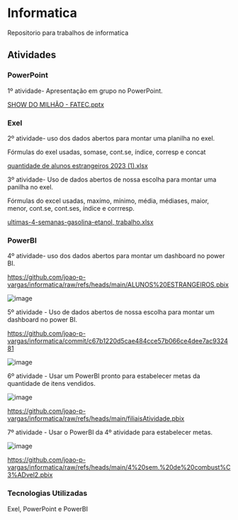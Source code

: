 # Informatica

Repositorio para trabalhos de informatica

## Atividades

### PowerPoint

1º atividade- Apresentação em grupo no PowerPoint.

[SHOW DO MILHÃO - FATEC.pptx](https://github.com/user-attachments/files/17078002/SHOW.DO.MILHAO.-.FATEC.pptx)

### Exel

2º atividade- uso dos dados abertos para montar uma planilha no exel.

Fórmulas do exel usadas, somase, cont.se, índice, corresp e concat

[quantidade de alunos estrangeiros 2023 (1).xlsx](https://github.com/user-attachments/files/17078025/quantidade.de.alunos.estrangeiros.2023.1.xlsx)

3º atividade- Uso de dados abertos de nossa escolha para montar uma panilha no exel.

Fórmulas do excel usadas, maxímo, mínimo, média, médiases, maior, menor, cont.se, cont.ses, índice e corrresp.

[ultimas-4-semanas-gasolina-etanol, trabalho.xlsx](https://github.com/user-attachments/files/17081379/ultimas-4-semanas-gasolina-etanol.trabalho.xlsx)

### PowerBI

4º atividade- uso dos dados abertos para montar um dashboard no power BI.

https://github.com/joao-p-vargas/informatica/raw/refs/heads/main/ALUNOS%20ESTRANGEIROS.pbix

![image](https://github.com/user-attachments/assets/382c0450-9eb2-4a89-a629-b3a0015bd8d0)

5º atividade - Uso de dados abertos de nossa escolha para montar um dashboard no power BI.

https://github.com/joao-p-vargas/informatica/commit/c67b1220d5cae484cce57b066ce4dee7ac932481

![image](https://github.com/user-attachments/assets/63ccc022-bea5-4d87-a5d3-f89f4a588478)

6º atividade - Usar um PowerBI pronto para estabelecer metas da quantidade de itens vendidos.

![image](https://github.com/user-attachments/assets/0cc103bd-cb03-471c-9948-e348dc01b82e)

https://github.com/joao-p-vargas/informatica/raw/refs/heads/main/filiaisAtividade.pbix

7º atividade - Usar o PowerBI da 4º atividade para estabelecer metas.

![image](https://github.com/user-attachments/assets/5df86402-2a74-44a3-b342-dd1979683304)

https://github.com/joao-p-vargas/informatica/raw/refs/heads/main/4%20sem.%20de%20combust%C3%ADvel2.pbix

### Tecnologias Utilizadas

Exel, PowerPoint e PowerBI
